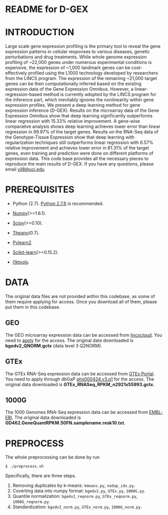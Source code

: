 README for D-GEX
================

INTRODUCTION
============

Large scale gene expression profiling is the primary
tool to reveal the gene expression patterns in cellular responses to
various diseases, genetic perturbations and drug treatments. While
whole genome expression profiling of ~22,000 genes under numerous
experimental conditions is expensive, the expression of ~1,000
landmark genes can be cost-effectively profiled using the L1000
technology developed by researchers from the LINCS program.
The expression of the remaining ~21,000 target genes can be then
computationally inferred based on the existing expression data of
the Gene Expression Omnibus. However, a linear-regression-based
method is currently adopted by the LINCS program for the inference
part, which inevitably ignores the nonlinearity within gene expression
profiles. We present a deep learning method for gene expression
inference (D-GEX). Results on the microarray data of the
Gene Expression Omnibus show that deep learning significantly
outperforms linear regression with 15.33% relative improvement. A
gene-wise comparative analysis shows deep learning achieves lower
error than linear regression in 99.97% of the target genes. Results
on the RNA-Seq data of the Genotype-Tissue Expression show that
deep learning with regularization techniques still outperforms linear
regression with 6.57% relative improvement and achieves lower error
in 81.31% of the target genes, even training and prediction were done
on different platforms of expression data. This code base provides all
the necessary pieces to reproduce the main results of D-GEX. If you have any 
questions, please email yil8@uci.edu







PREREQUISITES
=============
* Python (2.7). [Python 2.7.6](http://www.python.org/download/releases/2.7.6/) is recommended.

* [Numpy](http://www.numpy.org/)(>=1.6.1). 

* [Scipy](http://www.scipy.org/)(>=0.10). 

* [Theano](http://deeplearning.net/software/theano/)(0.7).

* [Pylearn2](https://github.com/lisa-lab/pylearn2).

* [Scikit-learn](http://scikit-learn.org/stable/)(>=0.15.2).

* [l1ktools](https://github.com/cmap/l1ktools).






DATA
====
The original data files are not provided within this codebase, as some of them require applying for access. Once you download all of them, please put them in this codebase.

GEO
---
The GEO microarray expression data can be accessed from [lincscloud](http://www.lincscloud.org/l1000/). You need to [apply](https://docs.google.com/forms/d/1j6Vb_s4FrDodxoS3IDZsHWoVNrOnKNQbqwbwcW2a208/viewform) for the access. The original data downloaded is **bgedv2_QNORM.gctx** (data level 3 Q2NORM).


GTEx
----
The GTEx RNA-Seq expression data can be accessed from [GTEx Portal](http://www.gtexportal.org/home/). You need to apply through dbGaP [phs000424.v3.p1](http://www.ncbi.nlm.nih.gov/projects/gap/cgi-bin/study.cgi?study_id=phs000424.v3.p1) for the access. The original data downloaded is **GTEx_RNASeq_RPKM_n2921x55993.gctx**.

1000G
-----
The 1000 Genomes RNA-Seq expression data can be accessed from [EMBL-EBI](http://www.ebi.ac.uk/arrayexpress/experiments/E-GEUV-1/files/analysis_results/?ref=E-GEUV-1). The original data downloaded is **GD462.GeneQuantRPKM.50FN.samplename.resk10.txt**.








PREPROCESS
==========
The whole preprocessing can be done by run
```
$ ./preprocess.sh
```

Specifically, there are three steps.

1. Removing duplicates by k-means: `kmeans.py`, `nodup_idx.py`.
2. Coverting data into numpy format: `bgedv2.py`, `GTEx.py`, `1000G.py`.
3. Quantile normalization: `bgedv2_reqnorm.py`, `GTEx_reqnorm.py`, `1000G_reqnorm.py`.
4. Standardization: `bgedv2_norm.py`, `GTEx_norm.py`, `1000G_norm.py`.



